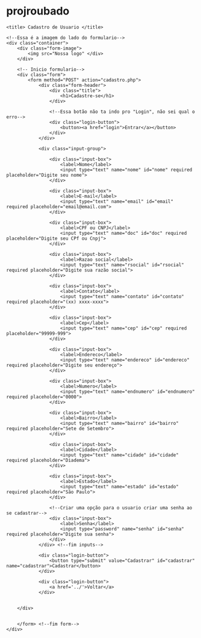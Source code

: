 # projroubado

<html>

<head>
    <!--links>-->
    <link rel="stylesheet" href="css/estilocad.css">

    <title> Cadastro de Usuario </title>
</head>

<body>

    <!--Essa é a imagem do lado do formulario-->
    <div class="container">
        <div class="form-image">
            <img src="Nossa logo" </div>
        </div>

        <!-- Inicio formulario-->
        <div class="form">
            <form method="POST" action="cadastro.php">
                <div class="form-header">
                    <div class="title">
                        <h1>Cadastre-se</h1>
                    </div>

                    <!--Essa botão não ta indo pro "Login", não sei qual o erro-->
                    <div class="login-button">
                        <button><a href="login">Entrar</a></button>
                    </div>
                </div>

                <div class="input-group">

                    <div class="input-box">
                        <label>Nome</label>
                        <input type="text" name="nome" id="nome" required placeholder="Digite seu nome">
                    </div>

                    <div class="input-box">
                        <label>E-mail</label>
                        <input type="text" name="email" id="email" required placeholder="email@email.com">
                    </div>

                    <div class="input-box">
                        <label>CPF ou CNPJ</label>
                        <input type="text" name="doc" id="doc" required placeholder="Digite seu CPf ou Cnpj">
                    </div>

                    <div class="input-box">
                        <label>Razao social</label>
                        <input type="text" name="rsocial" id="rsocial" required placeholder="Digite sua razão social">
                    </div>

                    <div class="input-box">
                        <label>Contato</label>
                        <input type="text" name="contato" id="contato" required placeholder="(xx) xxxx-xxxx">
                    </div>

                    <div class="input-box">
                        <label>Cep</label>
                        <input type="text" name="cep" id="cep" required placeholder="99999-999">
                    </div>

                    <div class="input-box">
                        <label>Endereco</label>
                        <input type="text" name="endereco" id="endereco" required placeholder="Digite seu endereço">
                    </div>

                    <div class="input-box">
                        <label>Numero</label>
                        <input type="text" name="endnumero" id="endnumero" required placeholder="0000">
                    </div>

                    <div class="input-box">
                        <label>Bairro</label>
                        <input type="text" name="bairro" id="bairro" required placeholder="Sete de Setembro">
                    </div>

                    <div class="input-box">
                        <label>Cidade</label>
                        <input type="text" name="cidade" id="cidade" required placeholder="Diadema">
                    </div>

                    <div class="input-box">
                        <label>Estado</label>
                        <input type="text" name="estado" id="estado" required placeholder="São Paulo">
                    </div>

                    <!--Criar uma opção para o usuario criar uma senha ao se cadastrar-->
                    <div class="input-box">
                        <label>Senha</label>
                        <input type="password" name="senha" id="senha" required placeholder="Digite sua senha">
                    </div>
                </div> <!--fim inputs-->

                <div class="login-button">
                    <button type="submit" value="Cadastrar" id="cadastrar" name="cadastrar">Cadastrar</button>
                </div>

                <div class="login-button">
                    <a href='../'>Voltar</a>
                </div>


        </div>


        </form> <!--fim form-->
    </div>


</body>

</html>
